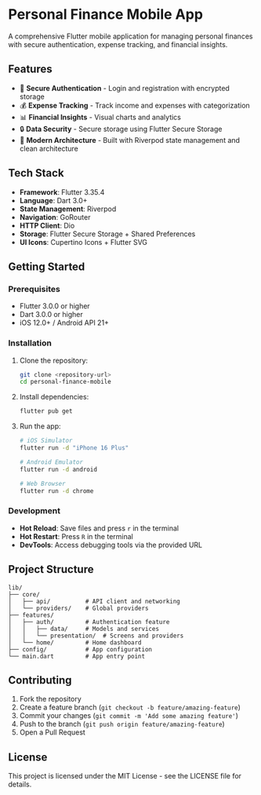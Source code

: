 # Personal Finance Mobile App

A comprehensive Flutter mobile application for managing personal finances with secure authentication, expense tracking, and financial insights.

## Features

- 🔐 **Secure Authentication** - Login and registration with encrypted storage
- 💰 **Expense Tracking** - Track income and expenses with categorization
- 📊 **Financial Insights** - Visual charts and analytics
- 🔒 **Data Security** - Secure storage using Flutter Secure Storage
- 🚀 **Modern Architecture** - Built with Riverpod state management and clean architecture

## Tech Stack

- **Framework**: Flutter 3.35.4
- **Language**: Dart 3.0+
- **State Management**: Riverpod
- **Navigation**: GoRouter
- **HTTP Client**: Dio
- **Storage**: Flutter Secure Storage + Shared Preferences
- **UI Icons**: Cupertino Icons + Flutter SVG

## Getting Started

### Prerequisites

- Flutter 3.0.0 or higher
- Dart 3.0.0 or higher
- iOS 12.0+ / Android API 21+

### Installation

1. Clone the repository:
   ```bash
   git clone <repository-url>
   cd personal-finance-mobile
   ```

2. Install dependencies:
   ```bash
   flutter pub get
   ```

3. Run the app:
   ```bash
   # iOS Simulator
   flutter run -d "iPhone 16 Plus"

   # Android Emulator
   flutter run -d android

   # Web Browser
   flutter run -d chrome
   ```

### Development

- **Hot Reload**: Save files and press `r` in the terminal
- **Hot Restart**: Press `R` in the terminal
- **DevTools**: Access debugging tools via the provided URL

## Project Structure

```
lib/
├── core/
│   ├── api/          # API client and networking
│   └── providers/    # Global providers
├── features/
│   ├── auth/         # Authentication feature
│   │   ├── data/     # Models and services
│   │   └── presentation/  # Screens and providers
│   └── home/         # Home dashboard
├── config/           # App configuration
└── main.dart         # App entry point
```

## Contributing

1. Fork the repository
2. Create a feature branch (`git checkout -b feature/amazing-feature`)
3. Commit your changes (`git commit -m 'Add some amazing feature'`)
4. Push to the branch (`git push origin feature/amazing-feature`)
5. Open a Pull Request

## License

This project is licensed under the MIT License - see the LICENSE file for details.
